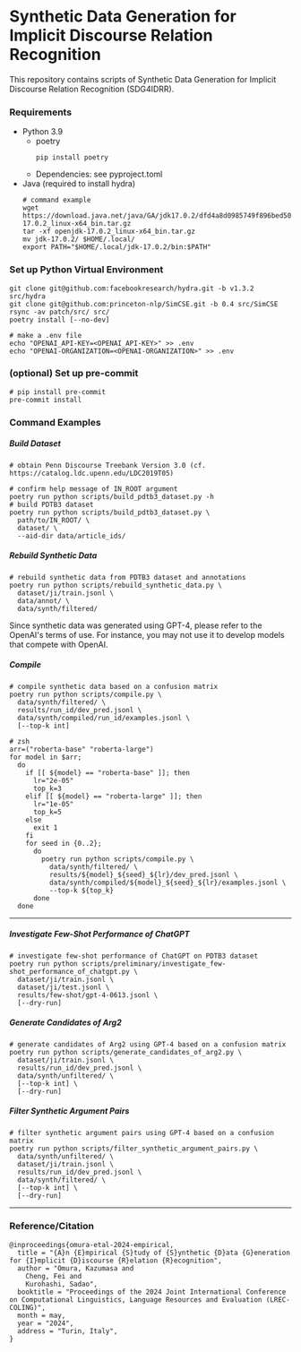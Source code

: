 # Synthetic Data Generation for Implicit Discourse Relation Recognition

This repository contains scripts of Synthetic Data Generation for Implicit Discourse Relation Recognition (SDG4IDRR).

### Requirements

- Python 3.9
  - poetry
    ```shell
    pip install poetry
    ```
  - Dependencies: see pyproject.toml
- Java (required to install hydra)
  ```shell
  # command example
  wget https://download.java.net/java/GA/jdk17.0.2/dfd4a8d0985749f896bed50d7138ee7f/8/GPL/openjdk-17.0.2_linux-x64_bin.tar.gz
  tar -xf openjdk-17.0.2_linux-x64_bin.tar.gz
  mv jdk-17.0.2/ $HOME/.local/
  export PATH="$HOME/.local/jdk-17.0.2/bin:$PATH"
  ```

### Set up Python Virtual Environment

```shell
git clone git@github.com:facebookresearch/hydra.git -b v1.3.2 src/hydra
git clone git@github.com:princeton-nlp/SimCSE.git -b 0.4 src/SimCSE
rsync -av patch/src/ src/
poetry install [--no-dev]

# make a .env file
echo "OPENAI_API-KEY=<OPENAI_API-KEY>" >> .env
echo "OPENAI-ORGANIZATION=<OPENAI-ORGANIZATION>" >> .env
```

### (optional) Set up pre-commit

```shell
# pip install pre-commit
pre-commit install
```

### Command Examples

##### Build Dataset

```shell
# obtain Penn Discourse Treebank Version 3.0 (cf. https://catalog.ldc.upenn.edu/LDC2019T05)

# confirm help message of IN_ROOT argument
poetry run python scripts/build_pdtb3_dataset.py -h
# build PDTB3 dataset
poetry run python scripts/build_pdtb3_dataset.py \
  path/to/IN_ROOT/ \
  dataset/ \
  --aid-dir data/article_ids/
```

##### Rebuild Synthetic Data

```shell
# rebuild synthetic data from PDTB3 dataset and annotations
poetry run python scripts/rebuild_synthetic_data.py \
  dataset/ji/train.jsonl \
  data/annot/ \
  data/synth/filtered/
```

Since synthetic data was generated using GPT-4, please refer to the OpenAI's terms of use.
For instance, you may not use it to develop models that compete with OpenAI.

##### Compile

```shell
# compile synthetic data based on a confusion matrix
poetry run python scripts/compile.py \
  data/synth/filtered/ \
  results/run_id/dev_pred.jsonl \
  data/synth/compiled/run_id/examples.jsonl \
  [--top-k int]

# zsh
arr=("roberta-base" "roberta-large")
for model in $arr;
  do
    if [[ ${model} == "roberta-base" ]]; then
      lr="2e-05"
      top_k=3
    elif [[ ${model} == "roberta-large" ]]; then
      lr="1e-05"
      top_k=5
    else
      exit 1
    fi
    for seed in {0..2};
      do
        poetry run python scripts/compile.py \
          data/synth/filtered/ \
          results/${model}_${seed}_${lr}/dev_pred.jsonl \
          data/synth/compiled/${model}_${seed}_${lr}/examples.jsonl \
          --top-k ${top_k}
      done
  done
```

---

##### Investigate Few-Shot Performance of ChatGPT

```shell
# investigate few-shot performance of ChatGPT on PDTB3 dataset
poetry run python scripts/preliminary/investigate_few-shot_performance_of_chatgpt.py \
  dataset/ji/train.jsonl \
  dataset/ji/test.jsonl \
  results/few-shot/gpt-4-0613.jsonl \
  [--dry-run]
```

##### Generate Candidates of Arg2

```shell
# generate candidates of Arg2 using GPT-4 based on a confusion matrix
poetry run python scripts/generate_candidates_of_arg2.py \
  dataset/ji/train.jsonl \
  results/run_id/dev_pred.jsonl \
  data/synth/unfiltered/ \
  [--top-k int] \
  [--dry-run]
```

##### Filter Synthetic Argument Pairs

```shell
# filter synthetic argument pairs using GPT-4 based on a confusion matrix
poetry run python scripts/filter_synthetic_argument_pairs.py \
  data/synth/unfiltered/ \
  dataset/ji/train.jsonl \
  results/run_id/dev_pred.jsonl \
  data/synth/filtered/ \
  [--top-k int] \
  [--dry-run]
```

---

### Reference/Citation

```
@inproceedings{omura-etal-2024-empirical,
  title = "{A}n {E}mpirical {S}tudy of {S}ynthetic {D}ata {G}eneration for {I}mplicit {D}iscourse {R}elation {R}ecognition",
  author = "Omura, Kazumasa and
    Cheng, Fei and
    Kurohashi, Sadao",
  booktitle = "Proceedings of the 2024 Joint International Conference on Computational Linguistics, Language Resources and Evaluation (LREC-COLING)",
  month = may,
  year = "2024",
  address = "Turin, Italy",
}
```
